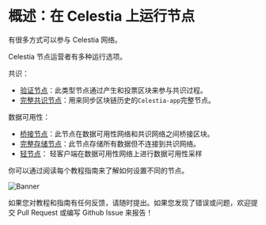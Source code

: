 # 概述：在 Celestia 上运行节点

有很多方式可以参与 Celestia 网络。

Celestia 节点运营者有多种运行选项。

共识：

- [验证节点](https://docs.celestia.org/nodes/validator-node/)：此类型节点通过产生和投票区块来参与共识过程。
- [完整共识节点](https://docs.celestia.org/nodes/full-consensus-node/)：用来同步区块链历史的`Celestia-app`完整节点。

数据可用性：

- [桥接节点](https://docs.celestia.org/nodes/bridge-node/)：此节点在数据可用性网络和共识网络之间桥接区块。
- [完整存储节点](https://docs.celestia.org/nodes/full-storage-node/)：此节点存储所有数据但不连接到共识网络。
- [轻节点](https://docs.celestia.org/nodes/light-node/)： 轻客户端在数据可用性网络上进行数据可用性采样

你可以通过阅读每个教程指南来了解如何设置不同的节点。

![Banner](https://docs.celestia.org/assets/images/node-requirements-2d960646247c20eaa63afd798405c216.jpg)

如果您对教程和指南有任何反馈，请随时提出。如果您发现了错误或问题，欢迎提交 Pull Request 或编写 Github Issue 来报告！
